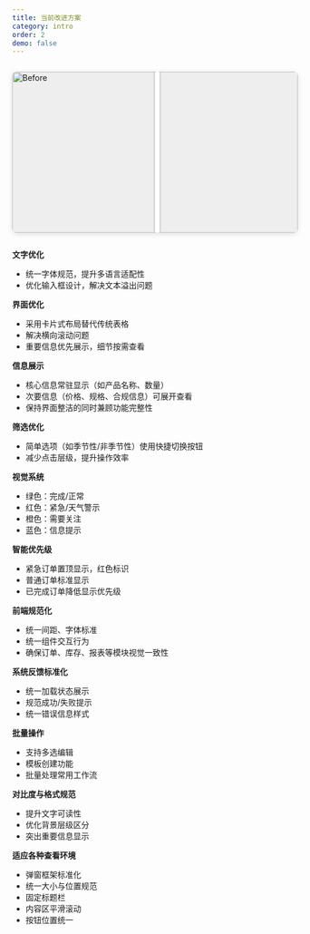 ```yaml
---
title: 当前改进方案
category: intro
order: 2
demo: false
---
```


<!-- Centered 16:9 Aspect Ratio Before/After Image Comparison Slider for Markdown, with Green Drag and Hover Color -->

<style>
.center-container {
  display: flex;
  justify-content: center;
  align-items: center;
  width: 100%;
  margin: 2em 0;
}
.comparison-slider-wrapper {
  position: relative;
  width: 640px;
  max-width: 100%;
  aspect-ratio: 16 / 9;
}
.comparison-slider {
  position: absolute;
  inset: 0;
  width: 100%;
  height: 100%;
  overflow: hidden;
  border-radius: 8px;
  box-shadow: 0 2px 10px #0002;
  user-select: none;
  background: #eee;
  display: block;
}
.comparison-slider img {
  position: absolute;
  width: 100%;
  height: 100%;
  object-fit: cover;
  top: 0; left: 0;
}
.comparison-slider .after-image {
  clip-path: inset(0 0 0 50%);
  transition: clip-path 0.1s;
}
.comparison-slider .slider-handle {
  position: absolute;
  top: 0; left: 50%;
  width: 8px; height: 100%;
  background: #fff;
  cursor: ew-resize;
  box-shadow: 0 0 4px #0005;
  border-radius: 2px;
  transition: background 0.2s;
  z-index: 2;
}
.comparison-slider .slider-handle:hover,
.comparison-slider .slider-handle.dragging {
  background: #4FA147;
}
</style>

<div class="center-container">
  <div class="comparison-slider-wrapper">
    <div class="comparison-slider" id="mySlider">
      <img src="https://adt.wtf/img/before.png" alt="Before">
      <img src="https://adt.wtf/img/after.png" class="after-image" alt="After">
      <div class="slider-handle"></div>
    </div>
  </div>
</div>

<script>
(function() {
  const slider = document.getElementById('mySlider');
  const after = slider.querySelector('.after-image');
  const handle = slider.querySelector('.slider-handle');
  let dragging = false;

  function setSlider(x) {
    const rect = slider.getBoundingClientRect();
    let pct = Math.max(0, Math.min(1, (x - rect.left) / rect.width));
    handle.style.left = (pct * 100) + '%';
    after.style.clipPath = `inset(0 0 0 ${pct * 100}%)`;
  }

  function onDown(e) {
    dragging = true;
    document.body.style.userSelect = 'none';
    handle.classList.add('dragging');
  }
  function onUp(e) {
    dragging = false;
    document.body.style.userSelect = '';
    handle.classList.remove('dragging');
  }
  function onMove(e) {
    if (!dragging) return;
    let x = e.touches ? e.touches[0].clientX : e.clientX;
    setSlider(x);
  }

  handle.addEventListener('mousedown', onDown);
  window.addEventListener('mouseup', onUp);
  window.addEventListener('mousemove', onMove);

  handle.addEventListener('touchstart', onDown);
  window.addEventListener('touchend', onUp);
  window.addEventListener('touchmove', onMove);

  // Set initial position
  setSlider(slider.getBoundingClientRect().left + slider.offsetWidth / 2);
})();
</script>

**文字优化** 

- 统一字体规范，提升多语言适配性 
- 优化输入框设计，解决文本溢出问题 

**界面优化**

- 采用卡片式布局替代传统表格 
- 解决横向滚动问题 
- 重要信息优先展示，细节按需查看 

**信息展示**

- 核心信息常驻显示（如产品名称、数量） 
- 次要信息（价格、规格、合规信息）可展开查看 
- 保持界面整洁的同时兼顾功能完整性 

**筛选优化** 

- 简单选项（如季节性/非季节性）使用快捷切换按钮 
- 减少点击层级，提升操作效率 

**视觉系统**

- 绿色：完成/正常 
- 红色：紧急/天气警示 
- 橙色：需要关注 
- 蓝色：信息提示 

**智能优先级** 

- 紧急订单置顶显示，红色标识 
- 普通订单标准显示 
- 已完成订单降低显示优先级 

**前端规范化**

- 统一间距、字体标准 
- 统一组件交互行为 
- 确保订单、库存、报表等模块视觉一致性 

**系统反馈标准化** 

- 统一加载状态展示 
- 规范成功/失败提示 
- 统一错误信息样式 

**批量操作** 

- 支持多选编辑 
- 模板创建功能 
- 批量处理常用工作流 

**对比度与格式规范** 

- 提升文字可读性 
- 优化背景层级区分 
- 突出重要信息显示 

**适应各种查看环境** 
 
- 弹窗框架标准化 
- 统一大小与位置规范 
- 固定标题栏 
- 内容区平滑滚动 
- 按钮位置统一 